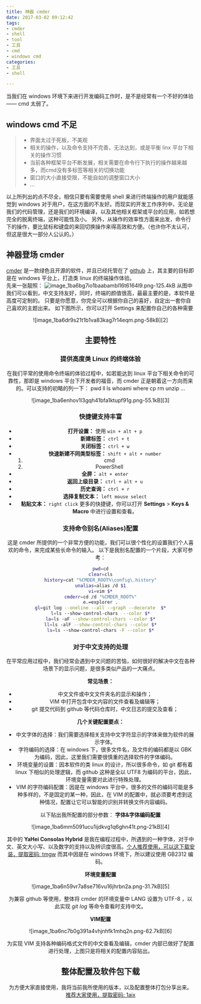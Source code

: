 ```yaml
---
title: 神器 cmder
date: 2017-03-02 09:12:42
tags:
- cmder 
- shell 
- tool 
- 工具
- cmd
- windows cmd
categories:
- 工具
- shell

---
```


当我们在 windows 环境下来进行开发编码工作时，是不是经常有一个不好的体验—— cmd 太弱了。

## windows cmd 不足
> * 界面太过于死板，不美观
> * 相关的操作，以及命令支持不完善，无法达到，或是平衡 linx 平台下相关的操作习惯
> * 当前各种框架平台不断发展，相关需要在命令行下执行的操作越来越多，而cmd没有多标签等相关的切换功能
> * 窗口的大小直接受限，不能自如的调整窗口大小
> * ...

以上所列出的点不尽全，相信只要有需要使用 shell 来进行终端操作的用户就能感觉到 windows 对于用户，在这方面的不友好。而现实的开发工作序列中，无论是我们的代码管理，还是我们的环境编译，以及其他相关框架或平台的应用，如若想完全的脱离终端，这种可能性及小。
另外，从操作的效率性方面来出发，命令行下的操作，要比鼠标和键盘的来回切换操作来得高效和方便。（也许你不太认可，但这是很大一部分人公认的。）

<!-- more -->

## 神器登场 cmder
[cmder](http://cmder.net) 是一款绿色且开源的软件，并且已经托管在了 [github](https://github.com/cmderdev/cmder) 上，其主要的目标即是在 windows 平台上，打造类 linux 的终端操作体验。  
先来一张靓照：
![image_1ba6bg7io1baabambl16t6164l9.png-125.4kB][1]
从图中我们可以看到，中文支持友好，同时，终端的颜值很高，最最主要的是，本软件是高度可定制的。
只要是你愿意，你完全可以根据你自己的喜好，自定出一套你自己喜欢的主题出来。
如下图所示，你可以打开 Settings 来配置你自己的各种需要
<center>![image_1ba6dr9s21t1b1va83kag7r14eqm.png-58kB][2]

## 主要特性
### 提供高度类 Linux 的终端体验
在我们平常的使用命令终端的体验过程中，如若能达到 linux 平台下相关命令的可靠性，那即是 windows 平台下开发者的福音，而 cmder 正是朝着这一方向而来的。可以支持的初略的列一下：
pwd ll ls whoami where cp rm unzip ...
<center>![image_1ba6enhov1l3gqh41bfa1ktupf91g.png-55.1kB][3]

### 快捷键支持丰富
* **打开设置：** 使用 `win + alt + p`
* **新建标签：** `ctrl + t`
* **关闭标签：** `ctrl + w`
* **快速新建不同类型标签：** `shift + alt + number`
  1. cmd
  2. PowerShell
* **全屏：** `alt + enter`
* **返回上级目录：** `ctrl + alt + u`
* **历史查询：** `ctrl + r`
* **选择复制文本：** `left mouse select`
* **粘贴文本：** `right click`
更多的快捷键，你可以打开 **Settings** > **Keys & Macro** 中进行设置和查看。

### 支持命令别名(Aliases)配置
这是 cmder 所提供的一个非常方便的功能，我们可以很个性化的设置我们个人喜欢的命令，来完成某些长命令的输入。
以下是我别名配置的一个片段，大家可参考：
```bash
pwd=cd
clear=cls
history=cat "%CMDER_ROOT%\config\.history"
unalias=alias /d $1
vi=vim $*
cmderr=cd /d "%CMDER_ROOT%"
e.=explorer .
gl=git log --oneline --all --graph --decorate  $*
l=ls --show-control-chars  --color $*
la=ls -aF --show-control-chars --color $*
ll=ls -alF --show-control-chars --color $*
ls=ls --show-control-chars -F --color $*
```

### 对于中文支持的处理
在平常应用过程中，我们经常会遇到中文问题的苦恼，如何很好的解决中文在各种场景下的显示问题，是很多类似产品的一大痛点。

**常见场景：**

* 中文文件或中文文件夹名的显示和操作；
* VIM 中打开包含中文内容的文件查看及编辑等；
* git 提交代码到 github 等代码仓库时，中文日志的提交及查看；
 
**几个关键配置要点：**

* 中文字体的选择：我们需要选择相关支持中文字符显示的字体来做为软件的展示字体。
* 字符编码的选择：在 windows 下，很多文件名，及文件的编码都是以 GBK 为编码，因此，这里我们需要很慎重的选择软件的字体编码。
* 环境变量的设置：因本软件的类 linux 的设计，所以很多命令，如 git 都有着 linux 下相似的处理逻辑，而 github 这种是全以 UTF8 为编码的平台，因此，环境变量需要对此进行特殊处理。
* VIM 的字符编码配置：因是在 windows 平台中，很多的文件的编码可能是多种多样的，不是固定的某一种，因此，在 VIM 的配置中，就必须要考虑到这种情况，配置让它可以智能的识别并转换文件内容编码。
    
以下贴出我所配置的部分参数：
**字体&字体编码配置**
<center>![image_1ba6mm5091ucu1ijdkvg1q6ghn41t.png-21kB][4]

其中的 **YaHei Consolas Hybrid** 是我在编程过程中，所遇到的一种字体，对于中文、英文大小写、以及数字的支持以及辨识度很高。[个人推荐使用，可以这下载安装，提取密码: tmgw](http://pan.baidu.com/s/1i4HDZE1 )
而其中因是在 windows 环境下，所以建议使用 GB2312 编码。

**环境变量配置**
<center>![image_1ba6n59vr7a8se716vu16jhrbn2a.png-31.7kB][5]

为兼容 github 等使用，整体将 cmder 的环境变量中 LANG 设置为 UTF-8 ，以此实现 *git log* 等命令查看时支持中文。

**VIM配置**
<center>![image_1ba6nc7b0g391a4vhjnhfk1mhq2n.png-62.7kB][6]

为实现 VIM 支持各种编码格式文件的中文查看及编辑，cmder 内部已做好了配置进行处理，上图只是将相关的配置内容贴出。

## 整体配置及软件包下载
为方便大家直接使用，我将当前我所使用的版本，以及配置整体打包分享出来。
[推荐大家使用，提取密码: 1aix](http://pan.baidu.com/s/1nuKTEe1)

  [1]: http://static.zybuluo.com/lfire/kjx599up3fkhyp66w8u1thk1/image_1ba6bg7io1baabambl16t6164l9.png
  [2]: http://static.zybuluo.com/lfire/c7lnguz1rbyw3ptfc25t1nsa/image_1ba6dr9s21t1b1va83kag7r14eqm.png
  [3]: http://static.zybuluo.com/lfire/popnb072z38727c023futjay/image_1ba6enhov1l3gqh41bfa1ktupf91g.png
  [4]: http://static.zybuluo.com/lfire/tqjuairc92zf58e0a6rxrwe3/image_1ba6mm5091ucu1ijdkvg1q6ghn41t.png
  [5]: http://static.zybuluo.com/lfire/mckot5pvachk05wtrvm1rvpt/image_1ba6n59vr7a8se716vu16jhrbn2a.png
  [6]: http://static.zybuluo.com/lfire/oatt6pao27tfbbkne7j7pgv5/image_1ba6nc7b0g391a4vhjnhfk1mhq2n.png